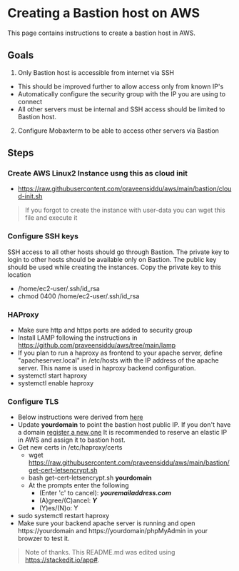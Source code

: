 # Creating a Bastion host on AWS
This page contains instructions to create a bastion host in AWS.
## Goals
1. Only Bastion host is accessible from internet via SSH
  - This should be improved further to allow access only from known IP's
  - Automatically configure the security group with the IP you are using to connect
  - All other servers must be internal and SSH access should be limited to Bastion host.
2. Configure Mobaxterm to be able to access other servers via Bastion

## Steps
### Create AWS Linux2 Instance usng this as cloud init
- https://raw.githubusercontent.com/praveensiddu/aws/main/bastion/cloud-init.sh
> If you forgot to create the instance with user-data you can wget this file and execute it
### Configure SSH keys
SSH access to all other hosts should go through Bastion. The private key to login to other hosts should be available only on Bastion. The public key should be used while creating the instances. Copy the private key to this location 
- /home/ec2-user/.ssh/id_rsa
- chmod 0400 /home/ec2-user/.ssh/id_rsa
### HAProxy
- Make sure http and https ports are added to security group
- Install LAMP following the instructions in https://github.com/praveensiddu/aws/tree/main/lamp
- If you plan to run a haproxy as frontend to your apache server, define "apacheserver.local" in /etc/hosts with the IP address of the apache server. This name is used in haproxy backend configuration.
- systemctl start haproxy
- systemctl enable haproxy
### Configure TLS
- Below instructions were derived from [here](https://www.digitalocean.com/community/tutorials/how-to-secure-haproxy-with-let-s-encrypt-on-centos-7)
- Update **yourdomain** to point the bastion host public IP. If you don't have a domain [register a new one](https://docs.aws.amazon.com/Route53/latest/DeveloperGuide/registrar.html)
It is recommended to reserve an elastic IP in AWS and assign it to bastion host.
- Get new certs in /etc/haproxy/certs
  - wget https://raw.githubusercontent.com/praveensiddu/aws/main/bastion/get-cert-letsencrypt.sh
  - bash get-cert-letsencrypt.sh **yourdomain**
  - At the prompts enter the following
    - (Enter 'c' to cancel): ***youremailaddress.com***
    - (A)gree/(C)ancel: ***Y***
    - (Y)es/(N)o: Y
- sudo systemctl restart haproxy
- Make sure your backend apache server is running and open https://yourdomain and https://yourdomain/phpMyAdmin in your browzer to test it.


> Note of thanks. This README.md was edited using https://stackedit.io/app#.
